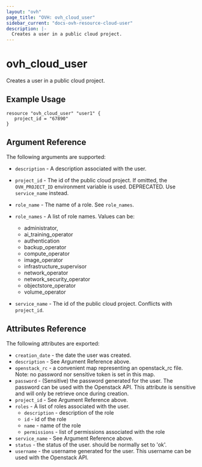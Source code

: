 ```yaml
---
layout: "ovh"
page_title: "OVH: ovh_cloud_user"
sidebar_current: "docs-ovh-resource-cloud-user"
description: |-
  Creates a user in a public cloud project.
---
```


# ovh_cloud_user

Creates a user in a public cloud project.

## Example Usage

```hcl
resource "ovh_cloud_user" "user1" {
   project_id = "67890"
}
```

## Argument Reference

The following arguments are supported:

* `description` - A description associated with the user.

* `project_id` - The id of the public cloud project. If omitted,
    the `OVH_PROJECT_ID` environment variable is used. DEPRECATED. Use `service_name` instead.

* `role_name` -  The name of a role. See `role_names`.

* `role_names` - A list of role names. Values can be: 
  - administrator,
  - ai_training_operator
  - authentication
  - backup_operator
  - compute_operator
  - image_operator 
  - infrastructure_supervisor
  - network_operator
  - network_security_operator
  - objectstore_operator
  - volume_operator

* `service_name` -  The id of the public cloud project. Conflicts with `project_id`.


## Attributes Reference

The following attributes are exported:

* `creation_date` - the date the user was created.
* `description` - See Argument Reference above.
* `openstack_rc` - a convenient map representing an openstack_rc file.
   Note: no password nor sensitive token is set in this map.
* `password` - (Sensitive) the password generated for the user. The password can
   be used with the Openstack API. This attribute is sensitive and will only be
   retrieve once during creation.
* `project_id` - See Argument Reference above.
* `roles` - A list of roles associated with the user.
  * `description` - description of the role
  * `id` - id of the role
  * `name` - name of the role
  * `permissions` - list of permissions associated with the role
* `service_name` - See Argument Reference above.
* `status` - the status of the user. should be normally set to 'ok'.
* `username` - the username generated for the user. This username can be used with
   the Openstack API.
